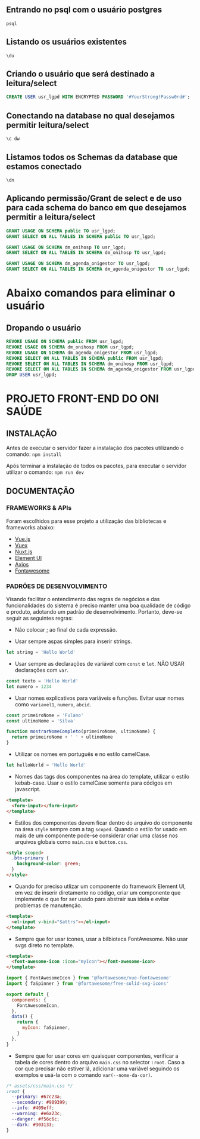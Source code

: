 ## Entrando no psql com o usuário postgres
`psql`

## Listando os usuários existentes
`\du`

##  Criando o usuário que será destinado a leitura/select
```sql
CREATE USER usr_lgpd WITH ENCRYPTED PASSWORD '#YourStrong!Passw0rd#';
```

## Conectando na database no qual desejamos permitir leitura/select
`\c dw`

## Listamos todos os Schemas da database que estamos conectado
`\dn`

## Aplicando permissão/Grant de select e de uso para cada schema do banco em que desejamos permitir a leitura/select
```sql
GRANT USAGE ON SCHEMA public TO usr_lgpd;
GRANT SELECT ON ALL TABLES IN SCHEMA public TO usr_lgpd;

GRANT USAGE ON SCHEMA dm_onihosp TO usr_lgpd;
GRANT SELECT ON ALL TABLES IN SCHEMA dm_onihosp TO usr_lgpd;

GRANT USAGE ON SCHEMA dm_agenda_onigestor TO usr_lgpd;
GRANT SELECT ON ALL TABLES IN SCHEMA dm_agenda_onigestor TO usr_lgpd;
```






# Abaixo comandos para eliminar o usuário

## Dropando o usuário
```sql
REVOKE USAGE ON SCHEMA public FROM usr_lgpd;
REVOKE USAGE ON SCHEMA dm_onihosp FROM usr_lgpd;
REVOKE USAGE ON SCHEMA dm_agenda_onigestor FROM usr_lgpd;
REVOKE SELECT ON ALL TABLES IN SCHEMA public FROM usr_lgpd;
REVOKE SELECT ON ALL TABLES IN SCHEMA dm_onihosp FROM usr_lgpd;
REVOKE SELECT ON ALL TABLES IN SCHEMA dm_agenda_onigestor FROM usr_lgpd;
DROP USER usr_lgpd;
```







# PROJETO FRONT-END DO ONI SAÚDE

## INSTALAÇÃO

Antes de executar o servidor fazer a instalação dos pacotes utilizando o comando:
`npm install`

Após terminar a instalação de todos os pacotes, para executar o servidor utilizar o comando:
`npm run dev`

## DOCUMENTAÇÃO

### FRAMEWORKS & APIs

Foram escolhidos para esse projeto a utilização das bibliotecas e frameworks abaixo:

- [Vue.js](https://vuejs.org/v2/guide/)
- [Vuex](https://vuex.vuejs.org/#what-is-a-state-management-pattern)
- [Nuxt.js](https://nuxtjs.org/docs/2.x/get-started/installation)
- [Element UI](https://element.eleme.io/#/en-US/component/installation)
- [Axios](https://www.npmjs.com/package/axios)
- [Fontawesome](https://www.npmjs.com/package/@fortawesome/vue-fontawesome)

### PADRÕES DE DESENVOLVIMENTO

Visando facilitar o entendimento das regras de negócios e das funcionalidades do sistema é preciso manter uma boa qualidade de código e produto, adotando um padrão de desenvolvimento. Portanto, deve-se seguir as seguintes regras:

- Não colocar ; ao final de cada expressão.

- Usar sempre aspas simples para inserir strings.

```javascript
let string = 'Hello World'
```

- Usar sempre as declarações de variável com `const` e `let`. NÃO USAR declarações com `var`.

```javascript
const texto = 'Hello World'
let numero = 1234
```

- Usar nomes explicativos para variáveis e funções. Evitar usar nomes como `variavel1`, `numero`, `abcid`.

```javascript
const primeiroNome = 'Fulano'
const ultimoNome = 'Silva'

function mostrarNomeCompleto(primeiroNome, ultimoNome) {
  return primeiroNome + ' ' + ultimoNome
}
```

- Utilizar os nomes em português e no estilo camelCase.

```javascript
let helloWorld = 'Hello World'
```

- Nomes das tags dos componentes na área do template, utilizar o estilo kebab-case. Usar o estilo camelCase somente para códigos em javascript.

```html
<template>
  <form-input></form-input>
</template>
```

- Estilos dos componentes devem ficar dentro do arquivo do componente na área `style` sempre com a tag `scoped`. Quando o estilo for usado em mais de um componente pode-se considerar criar uma classe nos arquivos globais como `main.css` e `button.css`.

```html
<style scoped>
  .btn-primary {
    background-color: green;
  }
</style>
```

- Quando for preciso utlizar um componente do framework Element UI, em vez de inserir diretamente no código, criar um componente que implemente o que for ser usado para abstrair sua ideia e evitar problemas de manutenção.

```html
<template>
  <el-input v-bind="$attrs"></el-input>
</template>
```

- Sempre que for usar ícones, usar a bilbioteca FontAwesome. Não usar svgs direto no template.

```html
<template>
  <font-awesome-icon :icon="myIcon"></font-awesome-icon>
</template>
```

```javascript
import { FontAwesomeIcon } from '@fortawesome/vue-fontawesome'
import { faSpinner } from '@fortawesome/free-solid-svg-icons'

export default {
  components: {
    FontAwesomeIcon,
  },
  data() {
    return {
      myIcon: faSpinner,
    }
  },
}
```

- Sempre que for usar cores em quaisquer componentes, verificar a tabela de cores dentro do arquivo `main.css` no selector `:root`. Caso a cor que precisar não estiver lá, adicionar uma variável seguindo os exemplos e usá-la com o comando `var(--nome-da-cor)`.

```css
/* assets/css/main.css */
:root {
  --primary: #67c23a;
  --secondary: #909399;
  --info: #409eff;
  --warning: #e6a23c;
  --danger: #f56c6c;
  --dark: #303133;
}
```
